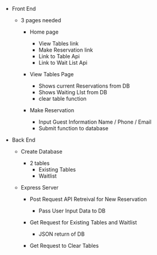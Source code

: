 * Front End
    - 3 pages needed
        - Home page 
            - View Tables link 
            - Make Reservation link
            - Link to Table Api
            - Link to Wait List Api 
        - View Tables Page 
            - Shows current Reservations from DB
            - Shows Waiting LIst from DB
            - clear table function

        - Make Reservation 
            - Input Guest Information
                Name / Phone / Email 
            - Submit function to database

*  Back End 
    - Create Database 
        - 2 tables 
            - Existing Tables 
            - Waitlist
    
    - Express Server 
        - Post Request API Retreival for New Reservation
            - Pass User Input Data to DB

        - Get Request for Existing Tables and Waitlist
            - JSON return of DB 

        - Get Request to Clear Tables 